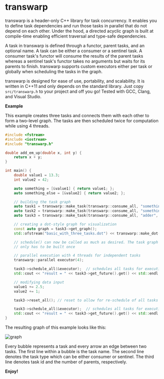 # transwarp

transwarp is a header-only C++ library for task concurrency. It enables you to define
task dependencies and run those tasks in parallel that do not depend on each other.
Under the hood, a directed acyclic graph is built at compile-time enabling efficient 
traversal and type-safe dependencies.

A task in transwarp is defined through a functor, parent tasks, and an optional name. 
A task can be either a consumer or a sentinel task. A consumer task's functor will 
consume the results of the parent tasks whereas a sentinel task's functor takes no 
arguments but waits for its parents to finish. transwarp supports custom executors 
either per task or globally when scheduling the tasks in the graph.

transwarp is designed for ease of use, portability, and scalability. It is written in 
C++11 and only depends on the standard library. Just copy `src/transwarp.h` 
to your project and off you go! Tested with GCC, Clang, and Visual Studio.

**Example**

This example creates three tasks and connects them with each other to form
a two-level graph. The tasks are then scheduled twice for computation 
while using 4 threads.
```cpp
#include <fstream>
#include <iostream>
#include "transwarp.h"

double add_em_up(double x, int y) {
    return x + y;
}

int main() {
    double value1 = 13.3;
    int value2 = 42;

    auto something = [&value1] { return value1; };
    auto something_else = [&value2] { return value2; };

    // building the task graph
    auto task1 = transwarp::make_task(transwarp::consume_all, "something", something);
    auto task2 = transwarp::make_task(transwarp::consume_all, "something else", something_else);
    auto task3 = transwarp::make_task(transwarp::consume_all, "adder", add_em_up, task1, task2);

    // creating a dot-style graph for visualization
    const auto graph = task3->get_graph();
    std::ofstream("basic_with_three_tasks.dot") << transwarp::make_dot(graph);

    // schedule() can now be called as much as desired. The task graph
    // only has to be built once

    // parallel execution with 4 threads for independent tasks
    transwarp::parallel executor(4);

    task3->schedule_all(&executor);  // schedules all tasks for execution, assigning a future to each task
    std::cout << "result = " << task3->get_future().get() << std::endl;  // result = 55.3

    // modifying data input
    value1 += 2.5;
    value2 += 1;

    task3->reset_all(); // reset to allow for re-schedule of all tasks

    task3->schedule_all(&executor);  // schedules all tasks for execution, assigning new futures
    std::cout << "result = " << task3->get_future().get() << std::endl;  // result = 58.8
}
```

The resulting graph of this example looks like this:

![graph](https://raw.githubusercontent.com/bloomen/transwarp/master/examples/basic_with_three_tasks.png)

Every bubble represents a task and every arrow an edge between two tasks. 
The first line within a bubble is the task name. The second line denotes the task
type which can be either consumer or sentinel. The third line denotes task id and
the number of parents, respectively. 

**Enjoy!**
